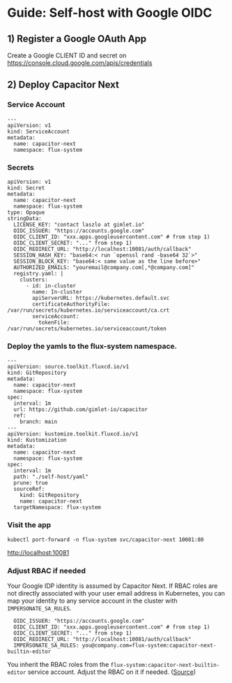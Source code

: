 # Guide: Self-host with Google OIDC

## 1) Register a Google OAuth App

Create a Google CLIENT ID and secret on https://console.cloud.google.com/apis/credentials

## 2) Deploy Capacitor Next

### Service Account

```
---
apiVersion: v1
kind: ServiceAccount
metadata:
  name: capacitor-next
  namespace: flux-system
```

### Secrets

```
apiVersion: v1
kind: Secret
metadata:
  name: capacitor-next
  namespace: flux-system
type: Opaque
stringData:
  LICENSE_KEY: "contact laszlo at gimlet.io"
  OIDC_ISSUER: "https://accounts.google.com"
  OIDC_CLIENT_ID: "xxx.apps.googleusercontent.com" # from step 1)
  OIDC_CLIENT_SECRET: "..." from step 1)
  OIDC_REDIRECT_URL: "http://localhost:10081/auth/callback"
  SESSION_HASH_KEY: "base64:< run `openssl rand -base64 32`>"
  SESSION_BLOCK_KEY: "base64:< same value as the line before>"
  AUTHORIZED_EMAILS: "youremail@company.com[,*@company.com]"
  registry.yaml: |
    clusters:
      - id: in-cluster
        name: In-cluster
        apiServerURL: https://kubernetes.default.svc
        certificateAuthorityFile: /var/run/secrets/kubernetes.io/serviceaccount/ca.crt
        serviceAccount:
          tokenFile: /var/run/secrets/kubernetes.io/serviceaccount/token
```

### Deploy the yamls to the flux-system namespace.

```
---
apiVersion: source.toolkit.fluxcd.io/v1
kind: GitRepository
metadata:
  name: capacitor-next
  namespace: flux-system
spec:
  interval: 1m
  url: https://github.com/gimlet-io/capacitor
  ref:
    branch: main
---
apiVersion: kustomize.toolkit.fluxcd.io/v1
kind: Kustomization
metadata:
  name: capacitor-next
  namespace: flux-system
spec:
  interval: 1m
  path: "./self-host/yaml"
  prune: true
  sourceRef:
    kind: GitRepository
    name: capacitor-next
  targetNamespace: flux-system
```

### Visit the app

```
kubectl port-forward -n flux-system svc/capacitor-next 10081:80
```

[http://localhost:10081](http://localhost:10081)

### Adjust RBAC if needed

Your Google IDP identity is assumed by Capacitor Next. If RBAC roles are not directly associated with your user email address in Kubernetes, you can map your identity to any service account in the cluster with `IMPERSONATE_SA_RULES`.

```
  OIDC_ISSUER: "https://accounts.google.com"
  OIDC_CLIENT_ID: "xxx.apps.googleusercontent.com" # from step 1)
  OIDC_CLIENT_SECRET: "..." from step 1)
  OIDC_REDIRECT_URL: "http://localhost:10081/auth/callback"
  IMPERSONATE_SA_RULES: you@company.com=flux-system:capacitor-next-builtin-editor
```

You inherit the RBAC roles from the `flux-system:capacitor-next-builtin-editor` service account. Adjust the RBAC on it if needed. ([Source](https://github.com/gimlet-io/capacitor/blob/main/self-host/yaml/role-builtin-editor.yaml))
